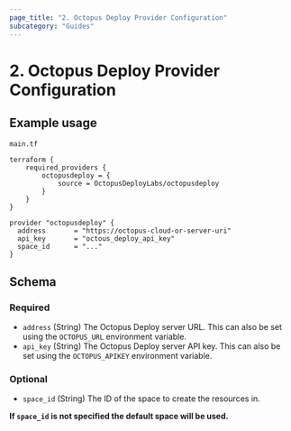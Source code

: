 ```yaml
---
page_title: "2. Octopus Deploy Provider Configuration"
subcategory: "Guides"
---
```


# 2. Octopus Deploy Provider Configuration

## Example usage

`main.tf`

```hcl
terraform {
    required_providers {
        octopusdeploy = {
            source = OctopusDeployLabs/octopusdeploy
        }
    }
}

provider "octopusdeploy" {
  address       = "https://octopus-cloud-or-server-uri"
  api_key       = "octous_deploy_api_key"
  space_id      = "..."
}
```

## Schema

### Required
* `address` (String) The Octopus Deploy server URL. This can also be set using the `OCTOPUS_URL` environment variable.
* `api_key` (String) The Octopus Deploy server API key. This can also be set using the `OCTOPUS_APIKEY` environment variable.

### Optional
* `space_id` (String) The ID of the space to create the resources in.

**If `space_id` is not specified the default space will be used.**